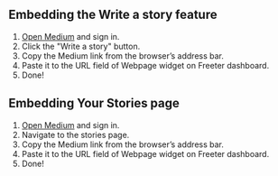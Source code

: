 ## Embedding the Write a story feature

1. <a href="{{ curItem.homeUrl|e }}" target="_blank">Open Medium</a> and sign in.
2. Click the "Write a story" button.
3. Copy the Medium link from the browser’s address bar.
4. Paste it to the URL field of Webpage widget on Freeter dashboard.
5. Done!

## Embedding Your Stories page

1. <a href="{{ curItem.homeUrl|e }}" target="_blank">Open Medium</a> and sign in.
2. Navigate to the stories page.
3. Copy the Medium link from the browser’s address bar.
4. Paste it to the URL field of Webpage widget on Freeter dashboard.
5. Done!
